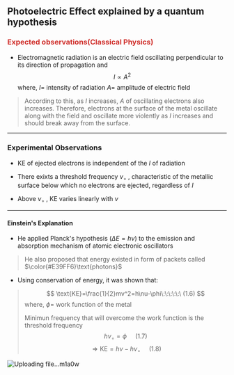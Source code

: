 
## Photoelectric Effect explained by a quantum hypothesis 

### <font color='#D0312D'>Expected observations(Classical Physics)</font>

- Electromagnetic radiation is an electric field oscillating perpendicular to its direction of propagation and 
$$
I\propto A^{2}
$$
where, 
$I$= intensity of radiation 
$A=$ amplitude of electric field 
>According to this, as $I$ increases, $A$ of oscillating electrons also increases. 
>Therefore, electrons at the surface of the metal oscillate along with the field and oscillate more violently as $I$ increases and should break away from the surface. 

---

### Experimental Observations 

- $\text{KE}$ of ejected electrons is independent of the $I$ of radiation 

- There exixts a threshold frequency $\nu_{\circ}$ , characteristic of the metallic surface below which no electrons are ejected, regardless of $I$

- Above $\nu_{\circ}$ , $\text{KE}$ varies linearly with $\nu$ 

---

#### Einstein's Explanation 

- He applied Planck's hypothesis ($\Delta E=h\nu$) to the emission and absorption mechanism of atomic electronic oscillators
>He also proposed that energy existed in form of packets called $\color{#E39FF6}\text{photons}$ 

- Using conservation of energy, it was shown that:
> $$
\text{KE}=\frac{1}{2}mv^2=h\nu-\phi\:\:\:\:\:\ (1.6)
$$
>where, 
>$\phi=$ work function of the metal
>
>Minimun frequency that will overcome the work function is the threshold frequency
> $$
h\nu_{\circ}=\phi\:\:\:\:\:(1.7)
$$$$
\Rightarrow \text{KE}=h\nu-h\nu_{\circ}\:\:\:\:\:(1.8)
$$

![Uploading file...m1a0w]()



